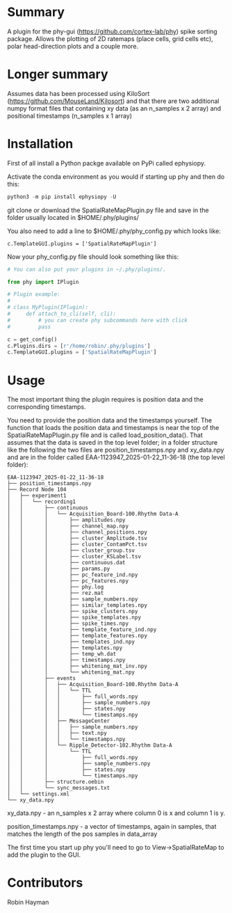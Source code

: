 Summary
=======

A plugin for the phy-gui (https://github.com/cortex-lab/phy) spike sorting package. Allows the plotting of 2D ratemaps (place cells, grid cells etc), polar head-direction plots and a couple more.

Longer summary
==============

Assumes data has been processed using KiloSort (https://github.com/MouseLand/Kilosort) and that there are two additional numpy format files that containing xy data (as an n_samples x 2 array) and positional timestamps (n_samples x 1 array)

Installation
============
First of all install a Python packge available on PyPi called ephysiopy.

Activate the conda environment as you would if starting up phy and then do this:

```python
python3 -m pip install ephysiopy -U
```

git clone or download the SpatialRateMapPlugin.py file and save in the folder usually located in $HOME/.phy/plugins/

You also need to add a line to $HOME/.phy/phy_config.py which looks like:

`c.TemplateGUI.plugins = ['SpatialRateMapPlugin']`

Now your phy_config.py file should look something like this:

```python
# You can also put your plugins in ~/.phy/plugins/.

from phy import IPlugin

# Plugin example:
#
# class MyPlugin(IPlugin):
#     def attach_to_cli(self, cli):
#         # you can create phy subcommands here with click
#         pass

c = get_config()
c.Plugins.dirs = [r'/home/robin/.phy/plugins']
c.TemplateGUI.plugins = ['SpatialRateMapPlugin']
```

Usage
=====
The most important thing the plugin requires is position data and the corresponding timestamps.

You need to provide the position data and the timestamps yourself. The function that loads the position data and
timestamps is near the top of the SpatialRateMapPlugin.py file and is called load_position_data(). That assumes that
the data is saved in the top level folder; in a folder structure like the following the two files are position_timestamps.npy and
xy_data.npy and are in the folder called EAA-1123947_2025-01-22_11-36-18 (the top level folder):

```
EAA-1123947_2025-01-22_11-36-18
├── position_timestamps.npy
├── Record Node 104
│   ├── experiment1
│   │   └── recording1
│   │       ├── continuous
│   │       │   └── Acquisition_Board-100.Rhythm Data-A
│   │       │       ├── amplitudes.npy
│   │       │       ├── channel_map.npy
│   │       │       ├── channel_positions.npy
│   │       │       ├── cluster_Amplitude.tsv
│   │       │       ├── cluster_ContamPct.tsv
│   │       │       ├── cluster_group.tsv
│   │       │       ├── cluster_KSLabel.tsv
│   │       │       ├── continuous.dat
│   │       │       ├── params.py
│   │       │       ├── pc_feature_ind.npy
│   │       │       ├── pc_features.npy
│   │       │       ├── phy.log
│   │       │       ├── rez.mat
│   │       │       ├── sample_numbers.npy
│   │       │       ├── similar_templates.npy
│   │       │       ├── spike_clusters.npy
│   │       │       ├── spike_templates.npy
│   │       │       ├── spike_times.npy
│   │       │       ├── template_feature_ind.npy
│   │       │       ├── template_features.npy
│   │       │       ├── templates_ind.npy
│   │       │       ├── templates.npy
│   │       │       ├── temp_wh.dat
│   │       │       ├── timestamps.npy
│   │       │       ├── whitening_mat_inv.npy
│   │       │       └── whitening_mat.npy
│   │       ├── events
│   │       │   ├── Acquisition_Board-100.Rhythm Data-A
│   │       │   │   └── TTL
│   │       │   │       ├── full_words.npy
│   │       │   │       ├── sample_numbers.npy
│   │       │   │       ├── states.npy
│   │       │   │       └── timestamps.npy
│   │       │   ├── MessageCenter
│   │       │   │   ├── sample_numbers.npy
│   │       │   │   ├── text.npy
│   │       │   │   └── timestamps.npy
│   │       │   └── Ripple_Detector-102.Rhythm Data-A
│   │       │       └── TTL
│   │       │           ├── full_words.npy
│   │       │           ├── sample_numbers.npy
│   │       │           ├── states.npy
│   │       │           └── timestamps.npy
│   │       ├── structure.oebin
│   │       └── sync_messages.txt
│   └── settings.xml
└── xy_data.npy
```

xy_data.npy - an n_samples x 2 array where column 0 is x and column 1 is y.

position_timestamps.npy - a vector of timestamps, again in samples, that matches the length of the pos samples in data_array

The first time you start up phy you'll need to go to View->SpatialRateMap to add the plugin to the GUI.


Contributors
============
Robin Hayman


